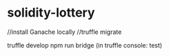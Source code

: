 # solidity-lottery

//install Ganache locally
//truffle migrate

truffle develop
npm run bridge
(in truffle console: test)